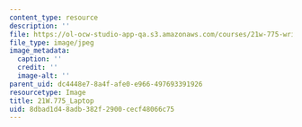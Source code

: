 ```yaml
---
content_type: resource
description: ''
file: https://ol-ocw-studio-app-qa.s3.amazonaws.com/courses/21w-775-writing-about-nature-and-environmental-issues-spring-2017/8dbad1d48adb382f2900cecf48066c75_21W.775_Laptop.jpg
file_type: image/jpeg
image_metadata:
  caption: ''
  credit: ''
  image-alt: ''
parent_uid: dc4448e7-8a4f-afe0-e966-497693391926
resourcetype: Image
title: 21W.775_Laptop
uid: 8dbad1d4-8adb-382f-2900-cecf48066c75
---
```

